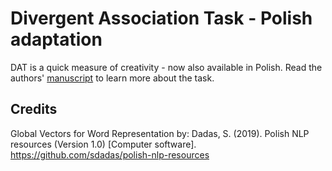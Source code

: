 # Divergent Association Task - Polish adaptation

DAT is a quick measure of creativity - now also available in Polish. 
Read the authors' [manuscript](https://www.pnas.org/content/118/25/e2022340118) to learn more about the task. 

## Credits




Global Vectors for Word Representation by:
Dadas, S. (2019). Polish NLP resources (Version 1.0) [Computer software]. https://github.com/sdadas/polish-nlp-resources



